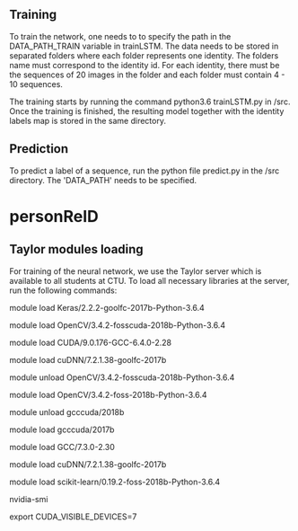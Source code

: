 ## Training
To train the network, one needs to to specify the path in the DATA_PATH_TRAIN variable in trainLSTM. The data needs to be 
stored in separated folders where each folder represents one identity. The folders name must correspond to the 
identity id. For each identity, there must be the sequences of 20 images in the folder and each folder must contain 
4 - 10 sequences.

The training starts by running the command python3.6 trainLSTM.py in /src.
Once the training is finished, the resulting model together with the identity labels map is stored in the same 
directory.

## Prediction
To predict a label of a sequence, run the python file predict.py in the /src directory.
The 'DATA_PATH' needs to be specified.

# personReID
 ## Taylor modules loading
 For training of the neural network, we use the Taylor server which is available to all students at CTU. 
 To load all necessary libraries at the server, run the following commands:
 
module load Keras/2.2.2-goolfc-2017b-Python-3.6.4

module load OpenCV/3.4.2-fosscuda-2018b-Python-3.6.4 

module load CUDA/9.0.176-GCC-6.4.0-2.28

module load cuDNN/7.2.1.38-goolfc-2017b

module unload OpenCV/3.4.2-fosscuda-2018b-Python-3.6.4

module load OpenCV/3.4.2-foss-2018b-Python-3.6.4 

module unload gcccuda/2018b

module load gcccuda/2017b

module load GCC/7.3.0-2.30

module load cuDNN/7.2.1.38-goolfc-2017b

module load scikit-learn/0.19.2-foss-2018b-Python-3.6.4 

nvidia-smi

export CUDA_VISIBLE_DEVICES=7



